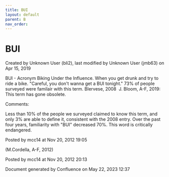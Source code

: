 ```yaml
---
title: BUI
layout: default
parent: B
nav_order:
---
```


# BUI

Created by  Unknown User (bli2), last modified by  Unknown User (jmb63) on Apr 15, 2019

BUI - Acronym Biking Under the Influence. When you get drunk and try to ride a bike. &quot;Careful, you don't wanna get a BUI tonight.&quot; 73% of people surveyed were familair with this term. BIervese, 2008  J. Bloom, A-F, 2019: This term has gone obsolete. 

Comments:

Less than 10% of the people we surveyed claimed to know this term, and only 3% are able to define it, consistent with the 2008 entry. Over the past four years, familiarity with &quot;BUI&quot; decreased 70%. This word is critically endangered. 

Posted by mcc14 at Nov 20, 2012 19:05

(M.Cordella, A-F, 2012)

Posted by mcc14 at Nov 20, 2012 20:13

Document generated by Confluence on May 22, 2023 12:37


